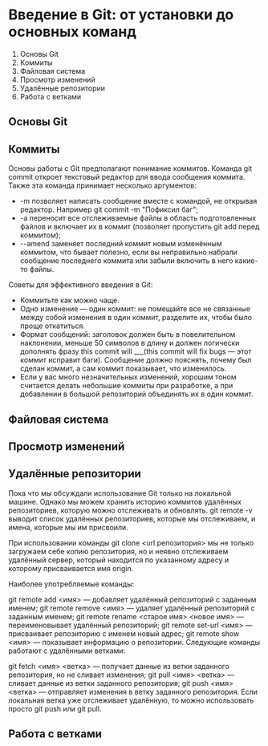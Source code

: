 # Введение в Git: от установки до основных команд

1. Основы Git
2. Коммиты
3. Файловая система
4. Просмотр изменений
5. Удалённые репозитории
6. Работа с ветками

## Основы Git

## Коммиты

Основы работы с Git предполагают понимание коммитов. Команда git commit откроет текстовый редактор для ввода сообщения коммита. Также эта команда принимает несколько аргументов:

* -m позволяет написать сообщение вместе с командой, не открывая редактор. Например git commit -m "Пофиксил баг";
* -a переносит все отслеживаемые файлы в область подготовленных файлов и включает их в коммит (позволяет пропустить git add перед коммитом);
* --amend заменяет последний коммит новым изменённым коммитом, что бывает полезно, если вы неправильно набрали сообщение последнего коммита или забыли включить в него какие-то файлы.

 Советы для эффективного введения в Git:
 
* Коммитьте как можно чаще.
* Одно изменение — один коммит: не помещайте все не связанные между собой изменения в один коммит, разделите их, чтобы было проще откатиться.
* Формат сообщений: заголовок должен быть в повелительном наклонении, меньше 50 символов в длину и должен логически дополнять фразу this commit will ___(this commit will fix bugs — этот коммит исправит баги). Сообщение должно пояснять, почему был сделан коммит, а сам коммит показывает, что изменилось.
* Если у вас много незначительных изменений, хорошим тоном считается делать небольшие коммиты при разработке, а при добавлении в большой репозиторий объединять их в один коммит.

## Файловая система

## Просмотр изменений

## Удалённые репозитории
Пока что мы обсуждали использование Git только на локальной машине. Однако мы можем хранить историю коммитов удалённых репозиториев, которую можно отслеживать и обновлять. git remote -v выводит список удалённых репозиториев, которые мы отслеживаем, и имена, которые мы им присвоили.

При использовании команды git clone <url репозитория> мы не только загружаем себе копию репозитория, но и неявно отслеживаем удалённый сервер, который находится по указанному адресу и которому присваивается имя origin.

Наиболее употребляемые команды:

git remote add <имя> <url> — добавляет удалённый репозиторий с заданным именем;
git remote remove <имя> — удаляет удалённый репозиторий с заданным именем;
git remote rename <старое имя> <новое имя> — переименовывает удалённый репозиторий;
git remote set-url <имя> <url> — присваивает репозиторию с именем новый адрес;
git remote show <имя> — показывает информацию о репозитории.
Следующие команды работают с удалёнными ветками:

git fetch <имя> <ветка> — получает данные из ветки заданного репозитория, но не сливает изменения;
git pull <имя> <ветка> — сливает данные из ветки заданного репозитория;
git push <имя> <ветка> — отправляет изменения в ветку заданного репозитория. Если локальная ветка уже отслеживает удалённую, то можно использовать просто git push или git pull.

## Работа с ветками